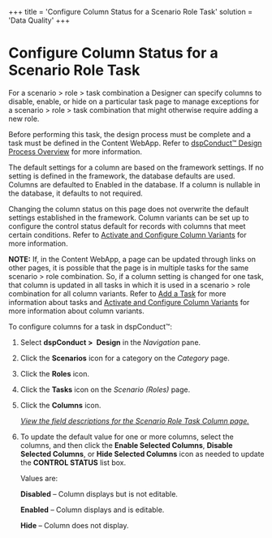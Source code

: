 +++
title = 'Configure Column Status for a Scenario Role Task'
solution = 'Data Quality'
+++

# Configure Column Status for a Scenario Role Task

For a scenario \> role \> task combination a Designer can specify
columns to disable, enable, or hide on a particular task page to manage
exceptions for a scenario \> role \> task combination that might
otherwise require adding a new role.

Before performing this task, the design process must be complete and a
task must be defined in the Content WebApp. Refer to [dspConduct™ Design
Process Overview](dspConduct_Design_Process_Overview.htm) for more
information.

The default settings for a column are based on the framework settings.
If no setting is defined in the framework, the database defaults are
used. Columns are defaulted to Enabled in the database. If a column is
nullable in the database, it defaults to not required.

Changing the column status on this page does not overwrite the default
settings established in the framework. Column variants can be set up to
configure the control status default for records with columns that meet
certain conditions. Refer to [Activate and Configure Column
Variants](Activate_Configure_Column_Variants.htm) for more information.

**NOTE:** If, in the Content WebApp, a page can be updated through links
on other pages, it is possible that the page is in multiple tasks for
the same scenario \> role combination. So, if a column setting is
changed for one task, that column is updated in all tasks in which it is
used in a scenario \> role combination for all column variants. Refer to
[Add a Task](Add_a_Task.htm) for more information about tasks and
[Activate and Configure Column
Variants](Activate_Configure_Column_Variants.htm) for more information
about column variants.

To configure columns for a task in dspConduct™:

1.  Select <span style="font-weight: bold;">dspConduct \>
    </span> **Design** in the *Navigation* pane.

2.  Click the **Scenarios** icon for a category on the *Category* page.

3.  Click the **Roles** icon.

4.  Click the **Tasks** icon on the *Scenario (Roles)* page.

5.  Click the **Columns** icon.
    
    *[View the field descriptions for the Scenario Role Task Column
    page.](../Page_Desc/Scenario_Role_Task_Column_H.htm)*

6.  To update the default value for one or more columns, select the
    columns, and then click the <span style="font-weight: bold;">Enable
    Selected Columns</span>, <span style="font-weight: bold;">Disable
    Selected Columns</span>, or <span style="font-weight: bold;">Hide
    Selected Columns</span> icon as needed to update the **CONTROL
    STATUS** list box.
    
    Values are:
    
    **Disabled** – Column displays but is not editable.
    
    **Enabled** – Column displays and is editable.
    
    **Hide** – Column does not display.
